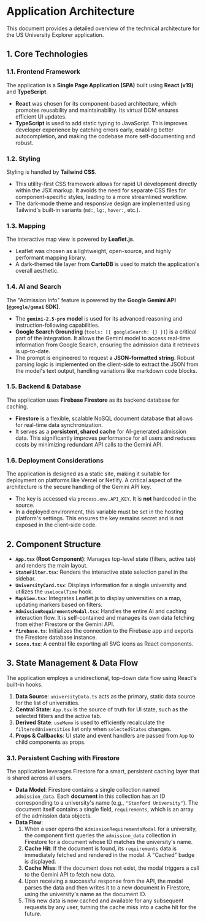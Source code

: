 # Application Architecture

This document provides a detailed overview of the technical architecture for the US University Explorer application.

## 1. Core Technologies

### 1.1. Frontend Framework
The application is a **Single Page Application (SPA)** built using **React (v19)** and **TypeScript**.
-   **React** was chosen for its component-based architecture, which promotes reusability and maintainability. Its virtual DOM ensures efficient UI updates.
-   **TypeScript** is used to add static typing to JavaScript. This improves developer experience by catching errors early, enabling better autocompletion, and making the codebase more self-documenting and robust.

### 1.2. Styling
Styling is handled by **Tailwind CSS**.
-   This utility-first CSS framework allows for rapid UI development directly within the JSX markup. It avoids the need for separate CSS files for component-specific styles, leading to a more streamlined workflow.
-   The dark-mode theme and responsive design are implemented using Tailwind's built-in variants (`md:`, `lg:`, `hover:`, etc.).

### 1.3. Mapping
The interactive map view is powered by **Leaflet.js**.
-   Leaflet was chosen as a lightweight, open-source, and highly performant mapping library.
-   A dark-themed tile layer from **CartoDB** is used to match the application's overall aesthetic.

### 1.4. AI and Search
The "Admission Info" feature is powered by the **Google Gemini API (`@google/genai` SDK)**.
-   The **`gemini-2.5-pro` model** is used for its advanced reasoning and instruction-following capabilities.
-   **Google Search Grounding** (`tools: [{ googleSearch: {} }]`) is a critical part of the integration. It allows the Gemini model to access real-time information from Google Search, ensuring the admission data it retrieves is up-to-date.
-   The prompt is engineered to request a **JSON-formatted string**. Robust parsing logic is implemented on the client-side to extract the JSON from the model's text output, handling variations like markdown code blocks.

### 1.5. Backend & Database
The application uses **Firebase Firestore** as its backend database for caching.
-   **Firestore** is a flexible, scalable NoSQL document database that allows for real-time data synchronization.
-   It serves as a **persistent, shared cache** for AI-generated admission data. This significantly improves performance for all users and reduces costs by minimizing redundant API calls to the Gemini API.

### 1.6. Deployment Considerations
The application is designed as a static site, making it suitable for deployment on platforms like Vercel or Netlify. A critical aspect of the architecture is the secure handling of the Gemini API key.
-   The key is accessed via `process.env.API_KEY`. It is **not** hardcoded in the source.
-   In a deployed environment, this variable must be set in the hosting platform's settings. This ensures the key remains secret and is not exposed in the client-side code.

## 2. Component Structure

-   **`App.tsx` (Root Component)**: Manages top-level state (filters, active tab) and renders the main layout.
-   **`StateFilter.tsx`**: Renders the interactive state selection panel in the sidebar.
-   **`UniversityCard.tsx`**: Displays information for a single university and utilizes the `useLocalTime` hook.
-   **`MapView.tsx`**: Integrates Leaflet.js to display universities on a map, updating markers based on filters.
-   **`AdmissionRequirementsModal.tsx`**: Handles the entire AI and caching interaction flow. It is self-contained and manages its own data fetching from either Firestore or the Gemini API.
-   **`firebase.ts`**: Initializes the connection to the Firebase app and exports the Firestore database instance.
-   **`icons.tsx`**: A central file exporting all SVG icons as React components.

## 3. State Management & Data Flow

The application employs a unidirectional, top-down data flow using React's built-in hooks.

1.  **Data Source**: `universityData.ts` acts as the primary, static data source for the list of universities.
2.  **Central State**: `App.tsx` is the source of truth for UI state, such as the selected filters and the active tab.
3.  **Derived State**: `useMemo` is used to efficiently recalculate the `filteredUniversities` list only when `selectedStates` changes.
4.  **Props & Callbacks**: UI state and event handlers are passed from `App` to child components as props.

### 3.1. Persistent Caching with Firestore
The application leverages Firestore for a smart, persistent caching layer that is shared across all users.

-   **Data Model**: Firestore contains a single collection named `admission_data`. Each **document** in this collection has an ID corresponding to a university's name (e.g., `"Stanford University"`). The document itself contains a single field, `requirements`, which is an array of the admission data objects.
-   **Data Flow**:
    1.  When a user opens the `AdmissionRequirementsModal` for a university, the component first queries the `admission_data` collection in Firestore for a document whose ID matches the university's name.
    2.  **Cache Hit**: If the document is found, its `requirements` data is immediately fetched and rendered in the modal. A "Cached" badge is displayed.
    3.  **Cache Miss**: If the document does not exist, the modal triggers a call to the Gemini API to fetch new data.
    4.  Upon receiving a successful response from the API, the modal parses the data and then writes it to a new document in Firestore, using the university's name as the document ID.
    5.  This new data is now cached and available for any subsequent requests by any user, turning the cache miss into a cache hit for the future.